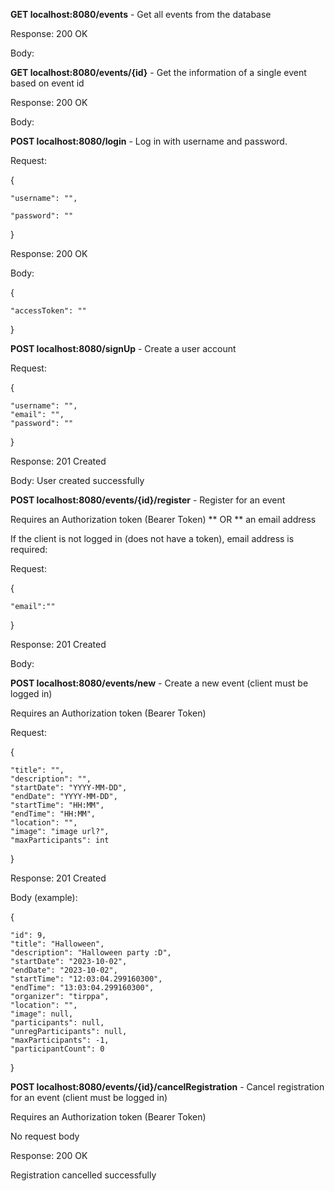 __GET localhost:8080/events__ - Get all events from the database

Response: 200 OK  

Body:  


__GET localhost:8080/events/{id}__ - Get the information of a single event based on event id

Response: 200 OK  

Body:  


__POST localhost:8080/login__ - Log in with username and password.  

Request:   

{    

    "username": "",  

    "password": ""    

}  
  


Response: 200 OK  

Body:  

{    


    "accessToken": ""    

}  
  


__POST localhost:8080/signUp__ - Create a user account  

Request:  

{  

    "username": "",
    "email": "",
    "password": ""  

}  
  


Response: 201 Created  

Body: User created successfully  
  


__POST localhost:8080/events/{id}/register__ - Register for an event   

Requires an Authorization token (Bearer Token) ** OR ** an email address  


If the client is not logged in (does not have a token), email address is required:  

Request:  

{  

    "email":""  

}

Response: 201 Created  

Body:   


__POST localhost:8080/events/new__ - Create a new event (client must be logged in)  

Requires an Authorization token (Bearer Token)   

Request:  

{  

    "title": "",
    "description": "",
    "startDate": "YYYY-MM-DD",
    "endDate": "YYYY-MM-DD",
    "startTime": "HH:MM",
    "endTime": "HH:MM",
    "location": "",
    "image": "image url?",
    "maxParticipants": int  

}  




Response: 201 Created  

Body (example):  

{  

    "id": 9,
    "title": "Halloween",
    "description": "Halloween party :D",
    "startDate": "2023-10-02",
    "endDate": "2023-10-02",
    "startTime": "12:03:04.299160300",
    "endTime": "13:03:04.299160300",
    "organizer": "tirppa",
    "location": "",
    "image": null,
    "participants": null,
    "unregParticipants": null,
    "maxParticipants": -1,
    "participantCount": 0  

}
  

__POST localhost:8080/events/{id}/cancelRegistration__ - Cancel registration for an event (client must be logged in)  

Requires an Authorization token (Bearer Token)   


No request body  


Response: 200 OK  

Registration cancelled successfully  

